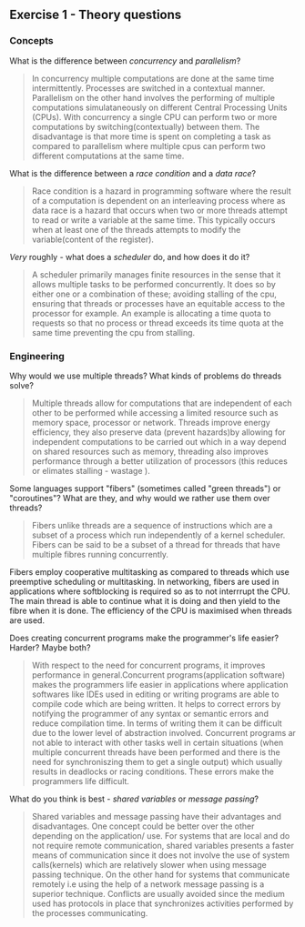 Exercise 1 - Theory questions
-----------------------------

### Concepts

What is the difference between *concurrency* and *parallelism*?
> In concurrency multiple computations are done at the same time intermittently. Processes are switched in a contextual manner. Parallelism on the other hand involves the performing of multiple computations simulataneously on different Central Processing Units (CPUs). With concurrency a single CPU can perform two or more computations by switching(contextually) between them. The disadvantage is that more time is spent on completing a task as compared to parallelism where multiple cpus can perform two different computations at the same time.

What is the difference between a *race condition* and a *data race*? 
> Race condition is a hazard in programming software where the result of a computation is dependent on an interleaving process where as data race is a hazard that occurs when two or more threads attempt to read or write a variable at the same time. This typically occurs when at least one of the threads attempts to modify the variable(content of the register).
 
*Very* roughly - what does a *scheduler* do, and how does it do it?
> A scheduler primarily manages finite resources in the sense that it allows multiple tasks to be performed concurrently. It does so by either one or a combination of these; avoiding stalling of the cpu, ensuring that threads or processes have an equitable access to the processor for example. An example is allocating a time quota to requests so that no process or thread exceeds its time quota at the same time preventing the cpu from stalling.


### Engineering

Why would we use multiple threads? What kinds of problems do threads solve?
> Multiple threads allow for computations that are independent of each other to be performed while accessing a limited resource such as memory space, processor or network. Threads improve energy efficiency, they also preserve data (prevent hazards)by allowing for independent computations to be carried out which in a way depend on shared resources such as memory, threading also improves performance through a better utilization of processors (this reduces or elimates stalling - wastage ).

Some languages support "fibers" (sometimes called "green threads") or "coroutines"? What are they, and why would we rather use them over threads?
> Fibers unlike threads are a sequence of instructions which are a subset of a process which run independently of a kernel scheduler. Fibers can be said to be a subset of a thread for threads that have multiple fibres running concurrently.

Fibers employ cooperative multitasking as compared to threads which use preemptive scheduling or multitasking. In networking, fibers are used in applications where softblocking is required so as to not interrrupt the CPU. The main thread is able to continue what it is doing and then yield to the fibre when it is done. The efficiency of the CPU is maximised when threads are used.

Does creating concurrent programs make the programmer's life easier? Harder? Maybe both?
> With respect to the need for concurrent programs, it improves performance in general.Concurrent programs(application software) makes the programmers life easier in applications where application softwares like IDEs used in editing or writing programs are able to compile code which are being written. It helps to correct errors by notifying the programmer of any syntax or semantic errors and reduce compilation time.
In terms of writing them it can be difficult due to the lower level of abstraction involved. Concurrent programs ar not able to interact with other tasks well in certain situations (when multiple concurrent threads have been performed and there is the need for synchroniszing them to get a single output) which usually results in deadlocks or racing conditions. These errors make the programmers life difficult.

What do you think is best - *shared variables* or *message passing*?
> Shared variables and message passing have their advantages and disadvantages. One concept could be better over the other depending on the application/ use.
For systems that are local and do not require remote communication, shared variables presents a faster means of communication since it does not involve the use of system calls(kernels)  which are relatively slower when using message passing technique. On the other hand for systems that communicate remotely i.e using the help of a network message passing is a superior technique. Conflicts are usually avoided since the medium used has protocols in place that synchronizes activities performed by the processes communicating.



